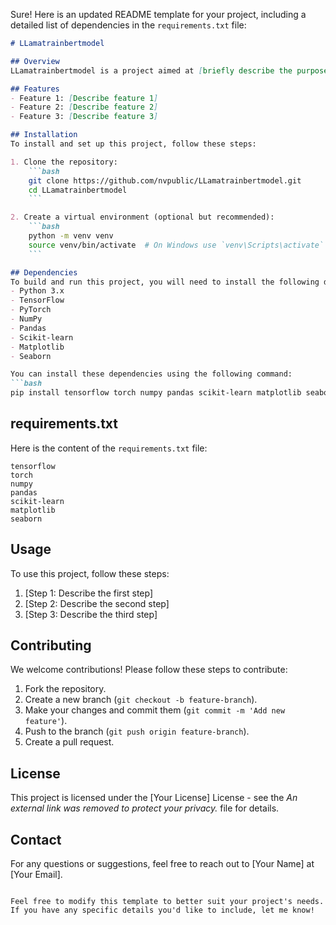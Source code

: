 Sure! Here is an updated README template for your project, including a detailed list of dependencies in the `requirements.txt` file:

```markdown
# LLamatrainbertmodel

## Overview
LLamatrainbertmodel is a project aimed at [briefly describe the purpose of your project]. This repository contains [mention the main components or features of your project].

## Features
- Feature 1: [Describe feature 1]
- Feature 2: [Describe feature 2]
- Feature 3: [Describe feature 3]

## Installation
To install and set up this project, follow these steps:

1. Clone the repository:
    ```bash
    git clone https://github.com/nvpublic/LLamatrainbertmodel.git
    cd LLamatrainbertmodel
    ```

2. Create a virtual environment (optional but recommended):
    ```bash
    python -m venv venv
    source venv/bin/activate  # On Windows use `venv\Scripts\activate`
    ```

## Dependencies
To build and run this project, you will need to install the following dependencies:
- Python 3.x
- TensorFlow
- PyTorch
- NumPy
- Pandas
- Scikit-learn
- Matplotlib
- Seaborn

You can install these dependencies using the following command:
```bash
pip install tensorflow torch numpy pandas scikit-learn matplotlib seaborn
```

## requirements.txt
Here is the content of the `requirements.txt` file:
```plaintext
tensorflow
torch
numpy
pandas
scikit-learn
matplotlib
seaborn
```

## Usage
To use this project, follow these steps:

1. [Step 1: Describe the first step]
2. [Step 2: Describe the second step]
3. [Step 3: Describe the third step]

## Contributing
We welcome contributions! Please follow these steps to contribute:

1. Fork the repository.
2. Create a new branch (`git checkout -b feature-branch`).
3. Make your changes and commit them (`git commit -m 'Add new feature'`).
4. Push to the branch (`git push origin feature-branch`).
5. Create a pull request.

## License
This project is licensed under the [Your License] License - see the *An external link was removed to protect your privacy.* file for details.

## Contact
For any questions or suggestions, feel free to reach out to [Your Name] at [Your Email].

```

Feel free to modify this template to better suit your project's needs. If you have any specific details you'd like to include, let me know!
